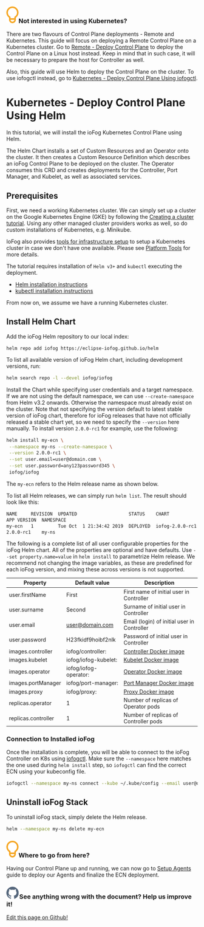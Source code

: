 <aside class="notifications tip">
  <h3><img src="/images/icos/ico-tip.svg" alt="">Not interested in using Kubernetes?</h3>
  <p>There are two flavours of Control Plane deployments - Remote and Kubernetes. This guide will focus on deploying a Remote Control Plane on a Kubernetes cluster. Go to <a href="remote-control-plane.html">Remote - Deploy Control Plane</a> to deploy the Control Plane on a Linux host instead. Keep in mind that in such case, it will be necessary to prepare the host for Controller as well.</p>
  <p>Also, this guide will use Helm to deploy the Control Plane on the cluster. To use iofogctl instead, go to <a href="kubernetes-iofogctl.html"> Kubernetes - Deploy Control Plane Using iofogctl</a>.</p>
</aside>

# Kubernetes - Deploy Control Plane Using Helm

In this tutorial, we will install the ioFog Kubernetes Control Plane using Helm.

The Helm Chart installs a set of Custom Resources and an Operator onto the cluster. It then creates a Custom Resource Definition which describes an ioFog Control Plane to be deployed on the cluster. The Operator consumes this CRD and creates deployments for the Controller, Port Manager, and Kubelet, as well as associated services.

## Prerequisites

First, we need a working Kubernetes cluster. We can simply set up a cluster on the Google Kubernetes Engine (GKE) by following the [Creating a cluster tutorial](https://cloud.google.com/kubernetes-engine/docs/how-to/creating-a-cluster). Using any other managed cluster providers works as well, so do custom installations of Kubernetes, e.g. Minikube.

IoFog also provides [tools for infrastructure setup](https://github.com/eclipse-iofog/platform) to setup a Kubernetes cluster in case we don't have one available. Please see [Platform Tools](./platform-tools.html) for more details.

The tutorial requires installation of `Helm v3+` and `kubectl` executing the deployment.

- [Helm installation instructions](https://helm.sh/docs/using_helm/#installing-helm)
- [kubectl installation instructions](https://kubernetes.io/docs/tasks/tools/install-kubectl/)

From now on, we assume we have a running Kubernetes cluster.

## Install Helm Chart

Add the ioFog Helm repository to our local index:

```plain
helm repo add iofog https://eclipse-iofog.github.io/helm
```

To list all available version of ioFog Helm chart, including development versions, run:

```bash
helm search repo -l --devel iofog/iofog
```

Install the Chart while specifying user credentials and a target namespace. If we are not using the default namespace, we can use `--create-namespace` from Helm v3.2 onwards. Otherwise the namespace must already exist on the cluster. Note that not specifying the version default to latest stable version of ioFog chart, therefore for ioFog releases that have not officially released a stable chart yet, so we need to specify the `--version` here manually. To install version `2.0.0-rc1` for example, use the following:

```bash
helm install my-ecn \
 --namespace my-ns --create-namespace \
 --version 2.0.0-rc1 \
 --set user.email=user@domain.com \
 --set user.password=any123password345 \
 iofog/iofog
```

The `my-ecn` refers to the Helm release name as shown below.

To list all Helm releases, we can simply run `helm list`. The result should look like this:

```plain
NAME     REVISION  UPDATED                   STATUS    CHART             APP VERSION  NAMESPACE
my-ecn   1         Tue Oct  1 21:34:42 2019  DEPLOYED  iofog-2.0.0-rc1   2.0.0-rc1    my-ns
```

The following is a complete list of all user configurable properties for the ioFog Helm chart. All of the properties are optional and have defaults. Use `--set property.name=value` in `helm install` to parametrize Helm release. We recommend not changing the image variables, as these are predefined for each ioFog version, and mixing these across versions is not supported.

| Property            | Default value                  | Description                                                                   |
| ------------------- | ------------------------------ | ----------------------------------------------------------------------------- |
| user.firstName      | First                          | First name of initial user in Controller                                      |
| user.surname        | Second                         | Surname of initial user in Controller                                         |
| user.email          | user@domain.com                | Email (login) of initial user in Controller                                   |
| user.password       | H23fkidf9hoibf2nlk             | Password of initial user in Controller                                        |
| images.controller   | iofog/controller:<version>     | [Controller Docker image](https://hub.docker.com/r/iofog/controller/tags)     |
| images.kubelet      | iofog/iofog-kubelet:<version>  | [Kubelet Docker image](https://hub.docker.com/r/iofog/iofog-kubelet/tags)     |
| images.operator     | iofog/iofog-operator:<version> | [Operator Docker image](https://hub.docker.com/r/iofog/iofog-operator/tags)   |
| images.portManager  | iofog/port-manager:<version>   | [Port Manager Docker image](https://hub.docker.com/r/iofog/port-manager/tags) |
| images.proxy        | iofog/proxy:<version>          | [Proxy Docker image](https://hub.docker.com/r/iofog/proxy/tags)               |
| replicas.operator   | 1                              | Number of replicas of Operator pods                                           |
| replicas.controller | 1                              | Number of replicas of Controller pods                                         |

### Connection to Installed ioFog

Once the installation is complete, you will be able to connect to the ioFog Controller on K8s using [iofogctl](../iofogctl/introduction.html). Make sure the `--namespace` here matches the one used during `helm install` step, so `iofogctl` can find the correct ECN using your kubeconfig file.

```bash
iofogctl --namespace my-ns connect --kube ~/.kube/config --email user@domain.com --pass H23fkidf9hoibf2nlk
```

## Uninstall ioFog Stack

To uninstall ioFog stack, simply delete the Helm release.

```bash
helm --namespace my-ns delete my-ecn
```

<aside class="notifications tip">
  <h3><img src="/images/icos/ico-tip.svg" alt="">Where to go from here?</h3>
  <p>Having our Control Plane up and running, we can now go to <a href="setup-your-agents.html">Setup Agents</a> guide to deploy our Agents and finalize the ECN deployment.</p>
</aside>

<aside class="notifications contribute">
  <h3><img src="/images/icos/ico-github.svg" alt="">See anything wrong with the document? Help us improve it!</h3>
  <a href="https://github.com/eclipse-iofog/iofog.org/edit/develop/content/docs/2/platform-deployment/kubernetes-helm.md"
    target="_blank">
    <p>Edit this page on Github!</p>
  </a>
</aside>
